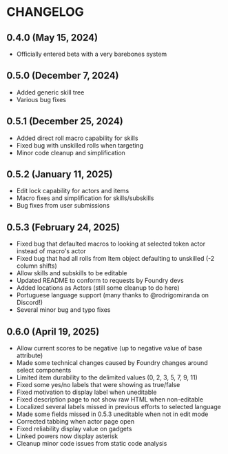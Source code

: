 # CHANGELOG

## 0.4.0 (May 15, 2024)
- Officially entered beta with a very barebones system

## 0.5.0 (December 7, 2024)
- Added generic skill tree
- Various bug fixes

## 0.5.1 (December 25, 2024)
- Added direct roll macro capability for skills
- Fixed bug with unskilled rolls when targeting
- Minor code cleanup and simplification

## 0.5.2 (January 11, 2025)
 - Edit lock capability for actors and items
 - Macro fixes and simplification for skills/subskills
 - Bug fixes from user submissions
 
## 0.5.3 (February 24, 2025)
 - Fixed bug that defaulted macros to looking at selected token actor instead of macro's actor
 - Fixed bug that had all rolls from Item object defaulting to unskilled (-2 column shifts)
 - Allow skills and subskills to be editable
 - Updated README to conform to requests by Foundry devs
 - Added locations as Actors (still some cleanup to do here)
 - Portuguese language support (many thanks to @rodrigomiranda on Discord!)
 - Several minor bug and typo fixes

## 0.6.0 (April 19, 2025)
- Allow current scores to be negative (up to negative value of base attribute)
- Made some technical changes caused by Foundry changes around select components
- Limited item durability to the delimited values (0, 2, 3, 5, 7, 9, 11)
- Fixed some yes/no labels that were showing as true/false
- Fixed motivation to display label when uneditable
- Fixed description page to not show raw HTML when non-editable
- Localized several labels missed in previous efforts to selected language
- Made some fields missed in 0.5.3 uneditable when not in edit mode
- Corrected tabbing when actor page open
- Fixed reliability display value on gadgets
- Linked powers now display asterisk
- Cleanup minor code issues from static code analysis